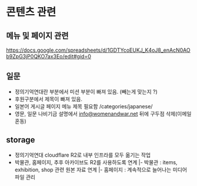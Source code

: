 # 콘텐츠 관련

## 메뉴 및 페이지 관련
https://docs.google.com/spreadsheets/d/1GDTYcoEUKJ_K4oJ8_enAcN0AOb9ZpG3jP0QKO7ax3Eo/edit#gid=0


## 일문
- 정의기억연대란 부분에서 미션 부분이 빠져 있음. (빼는게 맞는지 ?)
- 후원구분에서 제목이 빠져 있음.
- 일본어 게시글 페이지 메뉴 제목 필요함 /categories/japanese/
- 영문, 일문 나비기금 설명에서 info@womenandwar.net 뒤에 구두점 삭제(이메일 혼동)

## storage
- 정의기억연대 cloudflare R2로 내부 인프라를 모두 옮기는 작업
- 박물관, 홈페이지, 추후 아카이브도 R2를 사용하도록 연계
|- 박물관 : items, exhibition, shop 관련 원본 자료 연계
|- 홈페이지 : 계속적으로 늘어나는 미디어 파일 관리

